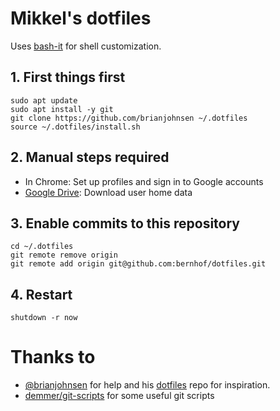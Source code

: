 # Mikkel's dotfiles

Uses [bash-it](https://github.com/bash-it/bash-it) for shell customization.

## 1. First things first

    sudo apt update
    sudo apt install -y git
    git clone https://github.com/brianjohnsen ~/.dotfiles
    source ~/.dotfiles/install.sh

## 2. Manual steps required

* In Chrome: Set up profiles and sign in to Google accounts
* [Google Drive](https://drive.google.com): Download user home data

## 3. Enable commits to this repository

    cd ~/.dotfiles
    git remote remove origin
    git remote add origin git@github.com:bernhof/dotfiles.git

## 4. Restart

    shutdown -r now

# Thanks to

* [@brianjohnsen](https://github.com/brianjohnsen) for help and his [dotfiles](https://github.com/brianjohnsen/dotfiles) repo for inspiration.
* [demmer/git-scripts](https://github.com/demmer/git-scripts) for some useful git scripts
